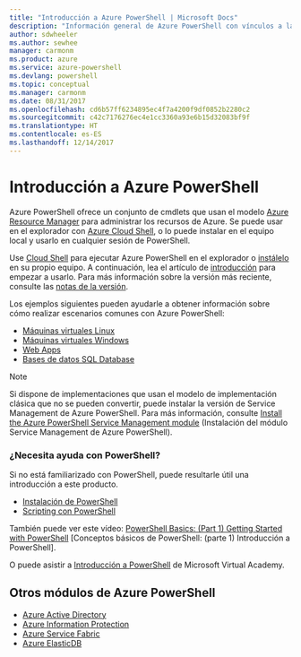 ```yaml
---
title: "Introducción a Azure PowerShell | Microsoft Docs"
description: "Información general de Azure PowerShell con vínculos a la instalación y configuración."
author: sdwheeler
ms.author: sewhee
manager: carmonm
ms.product: azure
ms.service: azure-powershell
ms.devlang: powershell
ms.topic: conceptual
ms.manager: carmonm
ms.date: 08/31/2017
ms.openlocfilehash: cd6b57ff6234895ec4f7a4200f9df0852b2280c2
ms.sourcegitcommit: c42c7176276ec4e1cc3360a93e6b15d32083bf9f
ms.translationtype: HT
ms.contentlocale: es-ES
ms.lasthandoff: 12/14/2017
---
```

# <a name="overview-of-azure-powershell"></a>Introducción a Azure PowerShell

Azure PowerShell ofrece un conjunto de cmdlets que usan el modelo [Azure Resource Manager](/azure/azure-resource-manager/resource-group-overview) para administrar los recursos de Azure. Se puede usar en el explorador con [Azure Cloud Shell](/azure/cloud-shell/overview), o lo puede instalar en el equipo local y usarlo en cualquier sesión de PowerShell.

Use [Cloud Shell](/azure/cloud-shell/overview) para ejecutar Azure PowerShell en el explorador o [instálelo](install-azurerm-ps.md) en su propio equipo. A continuación, lea el artículo de [introducción](get-started-azureps.md) para empezar a usarlo. Para más información sobre la versión más reciente, consulte las [notas de la versión](release-notes-azureps.md).

Los ejemplos siguientes pueden ayudarle a obtener información sobre cómo realizar escenarios comunes con Azure PowerShell:

* [Máquinas virtuales Linux](/azure/virtual-machines/virtual-machines-linux-powershell-samples?toc=/powershell/azure/toc.json)
* [Máquinas virtuales Windows](/azure/virtual-machines/virtual-machines-windows-powershell-samples?toc=/powershell/azure/toc.json)
* [Web Apps](/azure/app-service-web/app-service-powershell-samples?toc=/powershell/azure/toc.json)
* [Bases de datos SQL Database](/azure/sql-database/sql-database-powershell-samples?toc=/powershell/azure/toc.json)

> [!NOTE]
> Si dispone de implementaciones que usan el modelo de implementación clásica que no se pueden convertir, puede instalar la versión de Service Management de Azure PowerShell. Para más información, consulte [Install the Azure PowerShell Service Management module](/powershell/azure/servicemanagement/install-azure-ps) (Instalación del módulo Service Management de Azure PowerShell).


### <a name="need-help-with-powershell"></a>¿Necesita ayuda con PowerShell?

Si no está familiarizado con PowerShell, puede resultarle útil una introducción a este producto.

* [Instalación de PowerShell](/powershell/scripting/installing-windows-powershell)
* [Scripting con PowerShell](/powershell/scripting/scripting-with-windows-powershell)

También puede ver este vídeo: [PowerShell Basics: (Part 1) Getting Started with PowerShell](https://channel9.msdn.com/Blogs/Taste-of-Premier/PowerShellBasicsPart1) [Conceptos básicos de PowerShell: (parte 1) Introducción a PowerShell].

O puede asistir a [Introducción a PowerShell](https://mva.microsoft.com/liveevents/powershell-jumpstart) de Microsoft Virtual Academy.

## <a name="other-azure-powershell-modules"></a>Otros módulos de Azure PowerShell

* [Azure Active Directory](/powershell/azure/active-directory/)
* [Azure Information Protection](/powershell/azure/aip/)
* [Azure Service Fabric](/powershell/azure/service-fabric/)
* [Azure ElasticDB](/powershell/azure/elasticdbjobs/)
